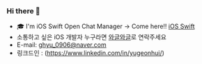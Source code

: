 ### Hi there 👋

- :mortar_board: I'm iOS Swift Open Chat Manager -> Come here!! [iOS Swift](https://swift-ios.notion.site/swift-ios/iOS-Swift-290e91a4e3114d8c82ae9004213d1351) 
- 소통하고 싶은 iOS 개발자 누구라면 [와글와글](https://leeo75.notion.site/iOS-72396d459a6c43f9b291171d00aebb79)로 연락주세요
- E-mail: ghyu_0906@naver.com
- 링크드인 : (https://www.linkedin.com/in/yugeonhui/)


